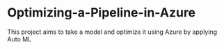 # Optimizing-a-Pipeline-in-Azure
This project aims to take a model and optimize it using Azure by applying Auto ML 

